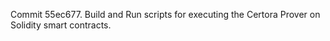 Commit 55ec677.                    Build and Run scripts for executing the Certora Prover on Solidity smart contracts.